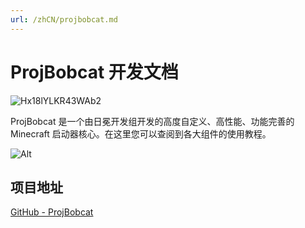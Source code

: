 ```yaml
---
url: /zhCN/projbobcat.md
---
```

# ProjBobcat 开发文档

![Hx18lYLKR43WAb2](https://user-images.githubusercontent.com/25716486/172503112-95515b07-52ee-4d1e-868e-b87137c6034e.png)

ProjBobcat 是一个由日冕开发组开发的高度自定义、高性能、功能完善的 Minecraft 启动器核心。在这里您可以查阅到各大组件的使用教程。

![Alt](https://repobeats.axiom.co/api/embed/d8d56d4c2023d90ea067d5b3ca83ed5da4979289.svg "Repobeats analytics image")

## 项目地址

[GitHub - ProjBobcat](https://github.com/Corona-Studio/ProjBobcat)
